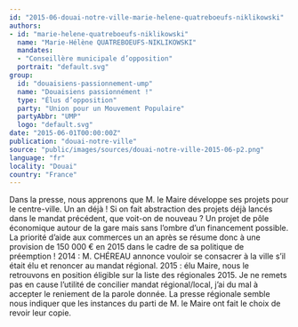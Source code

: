 ```yaml
---
id: "2015-06-douai-notre-ville-marie-helene-quatreboeufs-niklikowski"
authors:
- id: "marie-helene-quatreboeufs-niklikowski"
  name: "Marie-Hélène QUATREBOEUFS-NIKLIKOWSKI"
  mandates: 
  - "Conseillère municipale d’opposition"
  portrait: "default.svg"
group:
  id: "douaisiens-passionnement-ump"
  name: "Douaisiens passionnément !"
  type: "Élus d’opposition"
  party: "Union pour un Mouvement Populaire"
  partyAbbr: "UMP"
  logo: "default.svg"
date: "2015-06-01T00:00:00Z"
publication: "douai-notre-ville"
source: "public/images/sources/douai-notre-ville-2015-06-p2.png"
language: "fr"
locality: "Douai"
country: "France"
---
```


Dans la presse, nous apprenons que M. le Maire développe ses projets pour le centre-ville. Un an déjà ! Si on fait abstraction des projets déjà lancés dans le mandat précédent, que voit-on de nouveau ? Un projet de pôle économique autour de la gare mais sans l’ombre d’un financement possible. La priorité d’aide aux commerces un an après se résume donc à une provision de 150 000 € en 2015 dans le cadre de sa politique de préemption ! 2014 : M. CHÉREAU annonce vouloir se consacrer à la ville s’il était élu et renoncer au mandat régional. 2015 : élu Maire, nous le retrouvons en position éligible sur la liste des régionales 2015.
Je ne remets pas en cause l’utilité de concilier mandat régional/local, j’ai du mal à accepter le reniement de la parole donnée. La presse régionale semble nous indiquer que les instances du parti de M. le Maire ont fait le choix de revoir leur copie.
